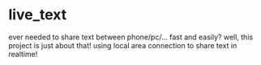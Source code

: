 # live_text

ever needed to share text between phone/pc/... fast and easily?
well, this project is just about that!
using local area connection to share text in realtime!
